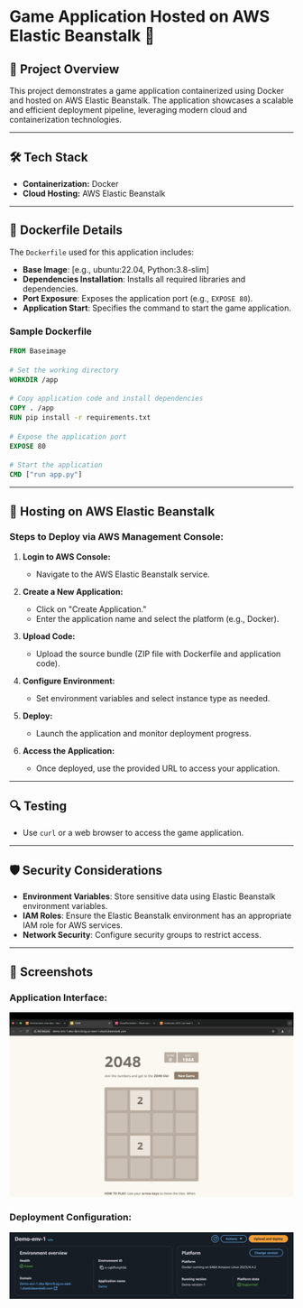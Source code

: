 # Game Application Hosted on AWS Elastic Beanstalk 🚀

## 🌟 Project Overview

This project demonstrates a game application containerized using Docker and hosted on AWS Elastic Beanstalk. The application showcases a scalable and efficient deployment pipeline, leveraging modern cloud and containerization technologies.

---

## 🛠️ Tech Stack

- **Containerization:** Docker
- **Cloud Hosting:** AWS Elastic Beanstalk

---

## 🐳 Dockerfile Details

The `Dockerfile` used for this application includes:
- **Base Image**: [e.g., ubuntu:22.04, Python:3.8-slim]
- **Dependencies Installation**: Installs all required libraries and dependencies.
- **Port Exposure**: Exposes the application port (e.g., `EXPOSE 80`).
- **Application Start**: Specifies the command to start the game application.

### Sample Dockerfile
```dockerfile
FROM Baseimage

# Set the working directory
WORKDIR /app

# Copy application code and install dependencies
COPY . /app
RUN pip install -r requirements.txt

# Expose the application port
EXPOSE 80

# Start the application
CMD ["run app.py"]
```

---

## 🚀 Hosting on AWS Elastic Beanstalk

### Steps to Deploy via AWS Management Console:

1. **Login to AWS Console:**
   - Navigate to the AWS Elastic Beanstalk service.

2. **Create a New Application:**
   - Click on "Create Application."
   - Enter the application name and select the platform (e.g., Docker).

3. **Upload Code:**
   - Upload the source bundle (ZIP file with Dockerfile and application code).

4. **Configure Environment:**
   - Set environment variables and select instance type as needed.

5. **Deploy:**
   - Launch the application and monitor deployment progress.

6. **Access the Application:**
   - Once deployed, use the provided URL to access your application.

---

## 🔍 Testing

- Use `curl` or a web browser to access the game application.

---

## 🛡️ Security Considerations

- **Environment Variables**: Store sensitive data using Elastic Beanstalk environment variables.
- **IAM Roles**: Ensure the Elastic Beanstalk environment has an appropriate IAM role for AWS services.
- **Network Security**: Configure security groups to restrict access.

---

## 📸 Screenshots

### Application Interface:
![Screenshot 1](/1.png)

### Deployment Configuration:
![Screenshot 2](/2.png)
